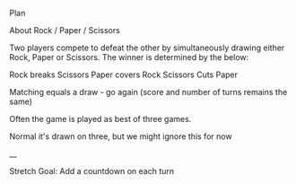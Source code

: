 Plan

About Rock / Paper / Scissors 

Two players compete to defeat the other by simultaneously drawing either Rock, Paper or Scissors. The winner is determined by the below:

Rock breaks Scissors
Paper covers Rock
Scissors Cuts Paper

Matching equals a draw - go again (score and number of turns remains the same)

Often the game is played as best of three games.

Normal it's drawn on three, but we might ignore this for now

__













Stretch Goal: Add a countdown on each turn